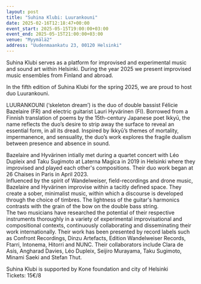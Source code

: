 ```yaml
---
layout: post
title: "Suhina Klubi: Luurankouni"
date: 2025-02-16T12:18:47+00:00
event_start: 2025-05-15T19:00:00+03:00
event_end: 2025-05-15T21:00:00+03:00
venue: "Myymälä2"
address: "Uudenmaankatu 23, 00120 Helsinki"
---
```


Suhina Klubi serves as a platform for improvised and experimental music and sound art within Helsinki. During the year 2025 we present improvised music ensembles from Finland and abroad.  
  
In the fifth edition of Suhina Klubi for the spring 2025, we are proud to host duo Luurankouni.  
  
LUURANKOUNI (‘skeleton dream’) is the duo of double bassist Félicie Bazelaire (FR) and electric guitarist Lauri Hyvärinen (FI). Borrowed from a Finnish translation of poems by the 15th-century Japanese poet Ikkyū, the name reflects the duo’s desire to strip away the surface to reveal an essential form, in all its dread. Inspired by Ikkyū’s themes of mortality, impermanence, and sensuality, the duo’s work explores the fragile dualism between presence and absence in sound.  
  
Bazelaire and Hyvärinen intially met during a quartet concert with Léo Dupleix and Taku Sugimoto at Laterna Magica in 2019 in Helsinki where they improvised and played each other's compositions. Their duo work began at 26 Chaises in Paris in April 2023.  
Influenced by the spirit of Wandelweiser, field-recordings and drone music, Bazelaire and Hyvärinen improvise within a tacitly defined space. They create a sober, minimalist music, within which a discourse is developed through the choice of timbres. The lightness of the guitar's harmonics contrasts with the grain of the bow on the double bass string.  
The two musicians have researched the potential of their respective instruments thoroughly in a variety of experimental improvisational and compositional contexts, continuously collaborating and disseminating their work internationally. Their work has been presented by record labels such as Confront Recordings, Dinzu Artefacts, Edition Wandelweiser Records, Ftarri, Intonema, Hitorri and NUNC. Their collaborators include Clara de Asís, Angharad Davies, Léo Dupleix, Seijiro Murayama, Taku Sugimoto, Minami Saeki and Stefan Thut.  
  
Suhina Klubi is supported by Kone foundation and city of Helsinki  
Tickets: 15€/8

